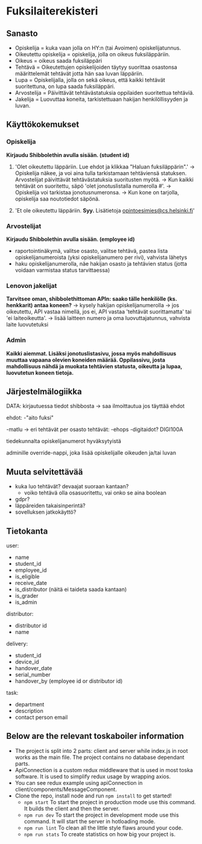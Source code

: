 # Fuksilaiterekisteri

## Sanasto
- Opiskelija = kuka vaan jolla on HY:n (tai Avoimen) opiskelijatunnus.
- Oikeutettu opiskelija = opiskelija, jolla on oikeus fuksiläppäriin.
- Oikeus = oikeus saada fuksiläppäri
- Tehtävä = Oikeutettujen opiskelijoiden täytyy suorittaa osastonsa määrittelemät tehtävät jotta hän saa luvan läppäriin.
- Lupa = Opiskelijalla, jolla on sekä oikeus, että kaikki tehtävät suoritettuna, on lupa saada fuksiläppäri.
- Arvostelija = Päivittävät tehtävästatuksia oppilaiden suoritettua tehtäviä.
- Jakelija = Luovuttaa koneita, tarkistettuaan hakijan henkilöllisyyden ja luvan.

## Käyttökokemukset

### Opiskelija
**Kirjaudu Shibbolethin avulla sisään. (student id)**
1) 'Olet oikeutettu läppäriin. Lue ehdot ja klikkaa "Haluan fuksiläppärin".'
-> Opiskelija näkee, ja voi aina tulla tarkistamaan tehtäviensä statuksen. Arvostelijat päivittävät tehtävästatuksia suoritusten myötä.
-> Kun kaikki tehtävät on suoritettu, säpö 'olet jonotuslistalla numerolla #'. -> Opiskelija voi tarkistaa jonotusnumeronsa.
-> Kun kone on tarjolla, opiskelija saa noutotiedot säpönä.

2) 'Et ole oikeutettu läppäriin. **Syy.** Lisätietoja opintoesimies@cs.helsinki.fi'

### Arvostelijat
**Kirjaudu Shibbolethin avulla sisään. (employee id)**
- raportointinäkymä, valitse osasto, valitse tehtävä, pastea lista opiskelijanumeroista (yksi opiskelijanumero per rivi), vahvista lähetys
- haku opiskelijanumerolla, näe hakijan osasto ja tehtävien status (jotta voidaan varmistaa status tarvittaessa)

### Lenovon jakelijat
**Tarvitsee oman, shibbolethittoman APIn: saako tälle henkilölle (ks. henkkarit) antaa koneen?**
-> kysely hakijan opiskelijanumerolla -> jos oikeutettu, API vastaa nimellä, jos ei, API vastaa 'tehtävät suorittamatta' tai 'ei laiteoikeutta'. 
-> lisää laitteen numero ja oma luovuttajatunnus, vahvista laite luovutetuksi


### Admin
**Kaikki aiemmat. Lisäksi jonotuslistasivu, jossa myös mahdollisuus muuttaa vapaana olevien koneiden määrää. Oppilassivu, josta mahdollisuus nähdä ja muokata tehtävien statusta, oikeutta ja lupaa, luovutetun koneen tietoja.**


## Järjestelmälogiikka
DATA:
kirjautuessa tiedot shibbosta -> saa ilmoittautua jos täyttää ehdot

ehdot:
-"aito fuksi"

-matlu -> eri tehtävät per osasto
tehtävät:
-ehops
-digitaidot? DIGI100A

tiedekunnalta opiskelijanumerot hyväksytyistä

adminille override-nappi, joka lisää opiskelijalle oikeuden ja/tai luvan


## Muuta selvitettävää
- kuka luo tehtävät? devaajat suoraan kantaan?
	- voiko tehtävä olla osasuoritettu, vai onko se aina boolean
- gdpr?
- läppäreiden takaisinperintä?
- sovelluksen jatkokäyttö?



## Tietokanta
user:
- name
- student_id
- employee_id
- is_eligible
- receive_date
- is_distributor (näitä ei taideta saada kantaan)
- is_grader
- is_admin

distributor:
- distributor id
- name

delivery:
- student_id
- device_id
- handover_date
- serial_number
- handover_by (employee id or distributor id)

task:
- department
- description
- contact person email


## Below are the relevant toskaboiler information
- The project is split into 2 parts: client and server while index.js in root works as the main file. The project contains no database dependant parts.
- ApiConnection is a custom redux middleware that is used in most toska software. It is used to simplify redux usage by wrapping axios.
- You can see redux example using apiConnection in client/components/MessageComponent. 
- Clone the repo, install node and run `npm install` to get started!
	- `npm start` To start the project in production mode use this command. It builds the client and then the server.
	- `npm run dev` To start the project in development mode use this command. It will start the server in hotloading mode.
	- `npm run lint` To clean all the little style flaws around your code.
	- `npm run stats` To create statistics on how big your project is.
